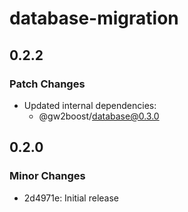 # database-migration

## 0.2.2

### Patch Changes

- Updated internal dependencies:
  - @gw2boost/database@0.3.0

## 0.2.0

### Minor Changes

- 2d4971e: Initial release
